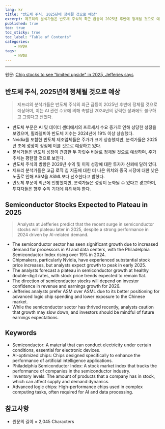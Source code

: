 ```yaml
---
lang: kr
title: "반도체 주식, 2025년에 정체될 것으로 예상"
excerpt: 제프리의 분석가들은 반도체 주식의 최근 급등이 2025년 후반에 정체될 것으로 예상하며, 이는 AI 관련 수요에 의해 촉발된 2024년의 강력한 성과에도 불구하고 그렇다고 전했다.
published: true
toc: true
toc_sticky: true
toc_label: "Table of Contents"
categories:
    - NVDA
tags:
    - NVDA
---
```


---

  원문: [Chip stocks to see "limited upside" in 2025, Jefferies says](https://www.investing.com/news/stock-market-news/chip-stocks-to-see-limited-upside-in-2025-jefferies-says-3804848)

## 반도체 주식, 2025년에 정체될 것으로 예상

> 제프리의 분석가들은 반도체 주식의 최근 급등이 2025년 후반에 정체될 것으로 예상하며, 이는 AI 관련 수요에 의해 촉발된 2024년의 강력한 성과에도 불구하고 그렇다고 전했다.


- 반도체 부문은 AI 및 데이터 센터에서의 프로세서 수요 증가로 인해 상당한 성장을 보였으며, 필라델피아 반도체 지수는 2024년에 19% 이상 상승했다.
- Nvidia를 포함한 반도체 제조업체들은 주가가 크게 상승했지만, 분석가들은 2025년 초에 성장이 정점에 이를 것으로 예상하고 있다.
- 분석가들은 반도체 성장이 건강한 두 자릿수 비율로 정체될 것으로 예상하며, 주가 추세는 평탄할 것으로 보인다.
- 반도체 주식의 방향은 2026년 수익 및 이익 성장에 대한 투자자 신뢰에 달려 있다.
- 제프리 분석가들은 고급 로직 칩 지출에 대한 더 나은 위치와 중국 시장에 대한 낮은 노출로 인해 ASM을 ASML보다 선호한다고 밝혔다.
- 반도체 부문이 최근에 번창했지만, 분석가들은 성장이 둔화될 수 있다고 경고하며, 투자자들은 향후 수익 기대에 유의해야 한다.

## Semiconductor Stocks Expected to Plateau in 2025

> Analysts at Jefferies predict that the recent surge in semiconductor stocks will plateau later in 2025, despite a strong performance in 2024 driven by AI-related demand.


- The semiconductor sector has seen significant growth due to increased demand for processors in AI and data centers, with the Philadelphia Semiconductor Index rising over 19% in 2024.
- Chipmakers, particularly Nvidia, have experienced substantial stock price increases, but analysts expect growth to peak in early 2025.
- The analysts forecast a plateau in semiconductor growth at healthy double-digit rates, with stock price trends expected to remain flat.
- The direction of semiconductor stocks will depend on investor confidence in revenue and earnings growth for 2026.
- Jefferies analysts prefer ASM over ASML due to its better positioning for advanced logic chip spending and lower exposure to the Chinese market.
- While the semiconductor sector has thrived recently, analysts caution that growth may slow down, and investors should be mindful of future earnings expectations.

## Keywords

- Semiconductor: A material that can conduct electricity under certain conditions, essential for electronic devices.
- AI-optimized chips: Chips designed specifically to enhance the performance of artificial intelligence applications.
- Philadelphia Semiconductor Index: A stock market index that tracks the performance of companies in the semiconductor industry.
- Inventory levels: The amount of products that a company has in stock, which can affect supply and demand dynamics.
- Advanced logic chips: High-performance chips used in complex computing tasks, often required for AI and data processing.

## 참고사항

- 원문의 길이 = 2,045 Characters


